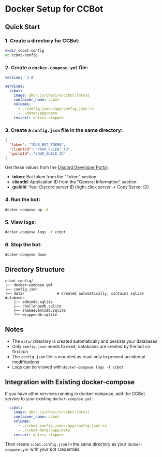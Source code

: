 # Docker Setup for CCBot

## Quick Start

### 1. Create a directory for CCBot:
```bash
mkdir ccbot-config
cd ccbot-config
```

### 2. Create a `docker-compose.yml` file:
```yaml
version: '3.8'

services:
  ccbot:
    image: ghcr.io/chesire/ccbot:latest
    container_name: ccbot
    volumes:
      - ./config.json:/app/config.json:ro
      - ./data:/app/data
    restart: unless-stopped
```

### 3. Create a `config.json` file in the same directory:
```json
{
  "token": "YOUR_BOT_TOKEN",
  "clientId": "YOUR_CLIENT_ID",
  "guildId": "YOUR_GUILD_ID"
}
```

Get these values from the [Discord Developer Portal](https://discord.com/developers/applications):
- **token**: Bot token from the "Token" section
- **clientId**: Application ID from the "General Information" section
- **guildId**: Your Discord server ID (right-click server → Copy Server ID)

### 4. Run the bot:
```bash
docker-compose up -d
```

### 5. View logs:
```bash
docker-compose logs -f ccbot
```

### 6. Stop the bot:
```bash
docker-compose down
```

## Directory Structure
```
ccbot-config/
├── docker-compose.yml
├── config.json
└── data/               # Created automatically, contains sqlite databases
    ├── admindb.sqlite
    ├── challengedb.sqlite
    ├── shameeventsdb.sqlite
    └── wrappeddb.sqlite
```

## Notes

- The `data/` directory is created automatically and persists your databases
- Only `config.json` needs to exist; databases are created by the bot on first run
- The `config.json` file is mounted as read-only to prevent accidental modifications
- Logs can be viewed with `docker-compose logs -f ccbot`

## Integration with Existing docker-compose

If you have other services running in docker-compose, add the CCBot service to your existing `docker-compose.yml`:

```yaml
  ccbot:
    image: ghcr.io/chesire/ccbot:latest
    container_name: ccbot
    volumes:
      - ./ccbot.config.json:/app/config.json:ro
      - ./ccbot-data:/app/data
    restart: unless-stopped
```

Then create `ccbot.config.json` in the same directory as your `docker-compose.yml` with your bot credentials.

